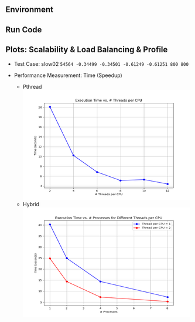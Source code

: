 ## Environment

## Run Code

## Plots: Scalability & Load Balancing & Profile
- Test Case: slow02 `54564 -0.34499 -0.34501 -0.61249 -0.61251 800 800`

- Performance Measurement: Time (Speedup)
    - Pthread
        <img src="image/pthread.png" alt="Image description" width="500" height="300">
    - Hybrid
        <img src="image/hybrid.png" alt="Image description" width="500" height="300">

